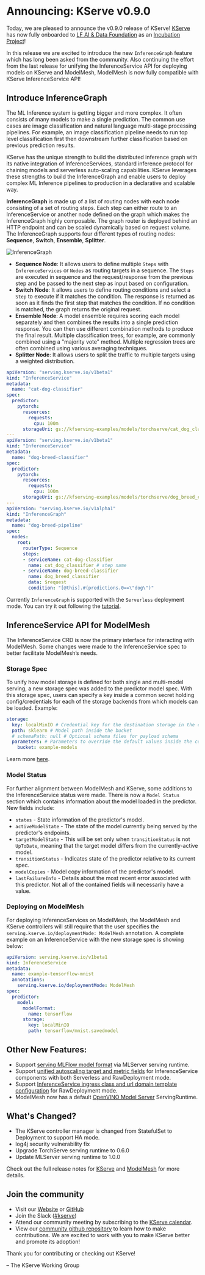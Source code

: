 # Announcing: KServe v0.9.0

Today, we are pleased to announce the v0.9.0 release of KServe!  [KServe](https://github.com/kserve) has now fully onboarded to [LF AI & Data Foundation](https://lfaidata.foundation) as an [Incubation Project](https://lfaidata.foundation/projects/kserve)!

In this release we are excited to introduce the new `InferenceGraph` feature which has long been asked from the community. Also continuing the effort from the last release for unifying the InferenceService API for deploying models on KServe and ModelMesh, ModelMesh is now fully compatible with KServe InferenceService API!


## Introduce InferenceGraph

The ML Inference system is getting bigger and more complex. It often consists of many models to make a single prediction. 
The common use cases are image classification and natural language multi-stage processing pipelines. For example, an image classification pipeline needs to run top level classification first then downstream further classification based on previous prediction results.

KServe has the unique strength to build the distributed inference graph with its native integration of InferenceServices, standard inference protocol for chaining models and serverless auto-scaling capabilities. KServe leverages these strengths to build the InferenceGraph and enable users to deploy complex ML Inference pipelines to production in a declarative and scalable way.


**InferenceGraph** is made up of a list of routing nodes with each node consisting of a set of routing steps. Each step can either route to an InferenceService or another node defined on the graph which makes the InferenceGraph highly composable.
The graph router is deployed behind an HTTP endpoint and can be scaled dynamically based on request volume. The InferenceGraph supports four different types of routing nodes: **Sequence**, **Switch**, **Ensemble**, **Splitter**.

![InferenceGraph](../../modelserving/inference_graph/images/inference_graph.png)

- **Sequence Node**: It allows users to define multiple `Steps` with `InferenceServices` or `Nodes` as routing targets in a sequence. The `Steps` are executed in sequence and the request/response from the previous step and be passed to the next step as input based on configuration.
- **Switch Node**: It allows users to define routing conditions and select a `Step` to execute if it matches the condition. The response is returned as soon as it finds the first step that matches the condition. If no condition is matched, the graph returns the original request.
- **Ensemble Node**: A model ensemble requires scoring each model separately and then combines the results into a single prediction response. You can then use different combination methods to produce the final result. Multiple classification trees, for example, are commonly combined using a "majority vote" method. Multiple regression trees are often combined using various averaging techniques.
- **Splitter Node**: It allows users to split the traffic to multiple targets using a weighted distribution.

```yaml
apiVersion: "serving.kserve.io/v1beta1"
kind: "InferenceService"
metadata:
  name: "cat-dog-classifier"
spec:
  predictor:
    pytorch:
      resources:
        requests:
          cpu: 100m
      storageUri: gs://kfserving-examples/models/torchserve/cat_dog_classification
---
apiVersion: "serving.kserve.io/v1beta1"
kind: "InferenceService"
metadata:
  name: "dog-breed-classifier"
spec:
  predictor:
    pytorch:
      resources:
        requests:
          cpu: 100m
      storageUri: gs://kfserving-examples/models/torchserve/dog_breed_classification
---
apiVersion: "serving.kserve.io/v1alpha1"
kind: "InferenceGraph"
metadata:
  name: "dog-breed-pipeline"
spec:
  nodes:
    root:
      routerType: Sequence
      steps:
      - serviceName: cat-dog-classifier
        name: cat_dog_classifier # step name
      - serviceName: dog-breed-classifier
        name: dog_breed_classifier
        data: $request
        condition: "[@this].#(predictions.0==\"dog\")"
```

Currently `InferenceGraph` is supported with the `Serverless` deployment mode. You can try it out following the [tutorial](https://kserve.github.io/website/master/modelserving/inference_graph/image_pipeline/).


## InferenceService API for ModelMesh


The InferenceService CRD is now the primary interface for interacting with ModelMesh. Some changes were made to the InferenceService spec to better facilitate ModelMesh’s needs.

### Storage Spec

To unify how model storage is defined for both single and multi-model serving, a new storage spec was added to the predictor model spec. With this storage spec, users can specify a key inside a common secret holding config/credentials for each of the storage backends from which models can be loaded. Example:

```yaml
storage:
  key: localMinIO # Credential key for the destination storage in the common secret
  path: sklearn # Model path inside the bucket
  # schemaPath: null # Optional schema files for payload schema
  parameters: # Parameters to override the default values inside the common secret.
    bucket: example-models
```
Learn more [here](https://github.com/kserve/kserve/tree/release-0.9/docs/samples/storage/storageSpec).



### Model Status

For further alignment between ModelMesh and KServe, some additions to the InferenceService status were made. There is now a `Model Status` section which contains information about the model loaded in the predictor. New fields include:

- `states` - State information of the predictor's model.
- `activeModelState` - The state of the model currently being served by the predictor's endpoints. 
- `targetModelState` - This will be set only when `transitionStatus` is not `UpToDate`, meaning that the target model differs from the currently-active model. 
- `transitionStatus` - Indicates state of the predictor relative to its current spec.
- `modelCopies` - Model copy information of the predictor's model.
- `lastFailureInfo` - Details about the most recent error associated with this predictor. Not all of the contained fields will necessarily have a value.

### Deploying on ModelMesh

For deploying InferenceServices on ModelMesh, the ModelMesh and KServe controllers will still require that the user specifies the `serving.kserve.io/deploymentMode: ModelMesh` annotation. 
A complete example on an InferenceService with the new storage spec is showing below:

```yaml
apiVersion: serving.kserve.io/v1beta1
kind: InferenceService
metadata:
  name: example-tensorflow-mnist
  annotations:
    serving.kserve.io/deploymentMode: ModelMesh
spec:
  predictor:
    model:
      modelFormat:
        name: tensorflow
      storage:
        key: localMinIO
        path: tensorflow/mnist.savedmodel
``` 

## Other New Features:

- Support [serving MLFlow model format](https://kserve.github.io/website/0.9/modelserving/v1beta1/mlflow/v2/) via MLServer serving runtime.
- Support [unified autoscaling target and metric fields](https://kserve.github.io/website/0.9/modelserving/autoscaling/autoscaling/) for InferenceService components with both Serverless and RawDeployment mode.
- Support [InferenceService ingress class and url domain template configuration](https://kserve.github.io/website/0.9/admin/kubernetes_deployment/) for RawDeployment mode.
- ModelMesh now has a default [OpenVINO Model Server](https://github.com/openvinotoolkit/model_server) ServingRuntime.


## What's Changed?

- The KServe controller manager is changed from StatefulSet to Deployment to support HA mode.
- log4j security vulnerability fix
- Upgrade TorchServe serving runtime to 0.6.0
- Update MLServer serving runtime to 1.0.0

Check out the full release notes for [KServe](https://github.com/kserve/kserve/releases/tag/v0.9.0) and
[ModelMesh](https://github.com/kserve/modelmesh-serving/releases/tag/v0.9.0) for more details.

## Join the community

- Visit our [Website](https://kserve.github.io/website/) or [GitHub](https://github.com/kserve)
- Join the Slack ([#kserve](https://kubeflow.slack.com/join/shared_invite/zt-n73pfj05-l206djXlXk5qdQKs4o1Zkg#/))
- Attend our community meeting by subscribing to the [KServe calendar](https://wiki.lfaidata.foundation/display/kserve/calendars).
- View our [community github repository](https://github.com/kserve/community) to learn how to make contributions. We are excited to work with you to make KServe better and promote its adoption!

Thank you for contributing or checking out KServe!

– The KServe Working Group
